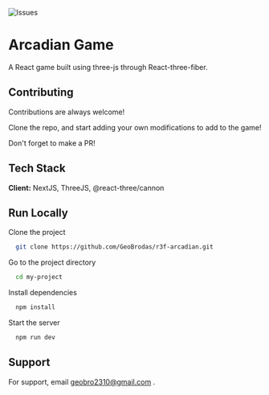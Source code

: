 ![Issues](https://img.shields.io/github/issues/GeoBrodas/r3f-arcadian)

# Arcadian Game

A React game built using three-js through React-three-fiber.

## Contributing

Contributions are always welcome!

Clone the repo, and start adding your own modifications to add to the game!

Don't forget to make a PR!

## Tech Stack

**Client:** NextJS, ThreeJS, @react-three/cannon

## Run Locally

Clone the project

```bash
  git clone https://github.com/GeoBrodas/r3f-arcadian.git
```

Go to the project directory

```bash
  cd my-project
```

Install dependencies

```bash
  npm install
```

Start the server

```bash
  npm run dev
```

## Support

For support, email geobro2310@gmail.com .
